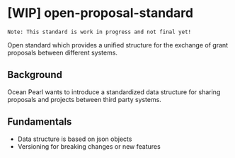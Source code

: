 # [WIP] open-proposal-standard
```Note: This standard is work in progress and not final yet!```

Open standard which provides a unified structure for the exchange of grant proposals between different systems.

## Background
Ocean Pearl wants to introduce a standardized data structure for sharing proposals and projects between third party systems.

## Fundamentals
- Data structure is based on json objects
- Versioning for breaking changes or new features